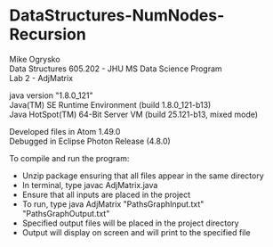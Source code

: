 # DataStructures-NumNodes-Recursion

Mike Ogrysko<br>
Data Structures 605.202 - JHU MS Data Science Program<br>
Lab 2 - AdjMatrix<br>

java version "1.8.0_121"<br>
Java(TM) SE Runtime Environment (build 1.8.0_121-b13)<br>
Java HotSpot(TM) 64-Bit Server VM (build 25.121-b13, mixed mode)<br>

Developed files in Atom 1.49.0<br>
Debugged in Eclipse Photon Release (4.8.0)<br>

To compile and run the program:
- Unzip package ensuring that all files appear in the same directory
- In terminal, type javac AdjMatrix.java
- Ensure that all inputs are placed in the project
- To run, type java AdjMatrix "PathsGraphInput.txt" "PathsGraphOutput.txt"
- Specified output files will be placed in the project directory
- Output will display on screen and will print to the specified file
